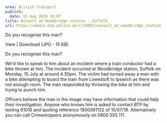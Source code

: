 ```yaml
area: British Transport
publish:
  date: 15 Aug 2019 16:07
title: Assault at Woodbridge station - Suffolk
url: https://media.btp.police.uk/r/16687/assault_at_woodbridge_station_-_suffolk
```

Do you recognise this man?

View | Download (JPG - 15 KB)

Do you recognise this man?

We'd like to speak to him about an incident where a train conductor had a bike thrown at him.
The incident occurred at Woodbridge station, Suffolk on Monday, 15 July at around 4.30pm.
The victim had turned away a man with a bike attempting to board the train from Lowestoft to Ipswich as there was not enough room.
The man responded by throwing the bike at him and trying to punch him.

Officers believe the man in the image may have information that could help their investigation.
Anyone who knows him is asked to contact BTP by texting 61016 and quoting reference 1900061132 of 15/07/19.
Alternatively you can call Crimestoppers anonymously on 0800 555 111.
